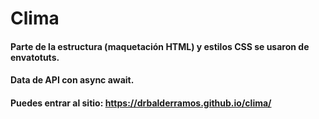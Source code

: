 # Clima
#### Parte de la estructura (maquetación HTML) y estilos CSS se usaron de envatotuts.
#### Data de API con async await.
#### Puedes entrar al sitio: https://drbalderramos.github.io/clima/

